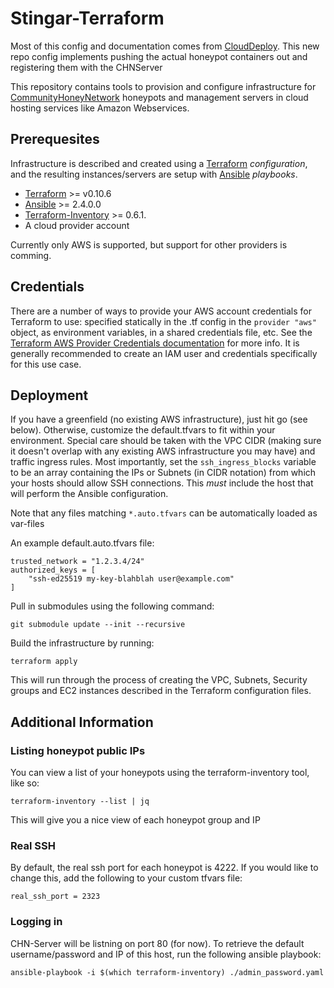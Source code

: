 Stingar-Terraform
=================

Most of this config and documentation comes from
[CloudDeploy](https://github.com/CommunityHoneyNetwork/cloud-deploy).  This new
repo config implements pushing the actual honeypot containers out and
registering them with the CHNServer

This repository contains tools to provision and configure infrastructure for
[CommunityHoneyNetwork](https://communityhoneynetwork.readthedocs.io/)
honeypots and management servers in cloud hosting services like Amazon
Webservices.

## Prerequesites

Infrastructure is described and created using a
[Terraform](https://www.terraform.io/) _configuration_, and the resulting
instances/servers are setup with [Ansible](https://www.ansible.com/)
_playbooks_.

  * [Terraform](https://www.terraform.io/) >= v0.10.6
  * [Ansible](https://www.ansible.com/) >= 2.4.0.0
  * [Terraform-Inventory](https://github.com/adammck/terraform-inventory) >= 0.6.1.
  * A cloud provider account

Currently only AWS is supported, but support for other providers is comming.

## Credentials

There are a number of ways to provide your AWS account credentials for
Terraform to use: specified statically in the .tf config in the `provider
"aws"` object, as environment variables, in a shared credentials file, etc.
See the [Terraform AWS Provider Credentials
documentation](https://www.terraform.io/docs/providers/aws/) for more info. It
is generally recommended to create an IAM user and credentials specifically for
this use case.

## Deployment

If you have a greenfield (no existing AWS infrastructure), just hit go (see
below). Otherwise, customize the default.tfvars to fit within your environment.
Special care should be taken with the VPC CIDR (making sure it doesn't overlap
with any existing AWS infrastructure you may have) and traffic ingress rules.
Most importantly, set the `ssh_ingress_blocks` variable to be an array
containing the IPs or Subnets (in CIDR notation) from which your hosts should
allow SSH connections.  This *must* include the host that will perform the
Ansible configuration.

Note that any files matching `*.auto.tfvars` can be automatically loaded as
var-files

An example default.auto.tfvars file:

```
trusted_network = "1.2.3.4/24"
authorized_keys = [
    "ssh-ed25519 my-key-blahblah user@example.com"
]
```

Pull in submodules using the following command:

```
git submodule update --init --recursive
```

Build the infrastructure by running:

    terraform apply

This will run through the process of creating the VPC, Subnets, Security groups
and EC2 instances described in the Terraform configuration files.

## Additional Information

### Listing honeypot public IPs

You can view a list of your honeypots using the terraform-inventory tool, like
so:

```
terraform-inventory --list | jq
```

This will give you a nice view of each honeypot group and IP

### Real SSH

By default, the real ssh port for each honeypot is 4222.  If you would like to
change this, add the following to your custom tfvars file:

```
real_ssh_port = 2323
```

### Logging in

CHN-Server will be listning on port 80 (for now).  To retrieve the default
username/password and IP of this host, run the following ansible playbook:

```
ansible-playbook -i $(which terraform-inventory) ./admin_password.yaml
```
